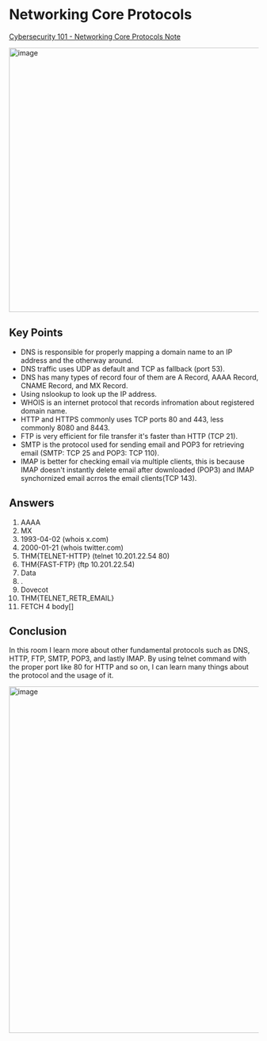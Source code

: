 # Networking Core Protocols
[Cybersecurity 101 - Networking Core Protocols Note](https://tryhackme.com/room/networkingcoreprotocols)

<img width="885" height="534" alt="image" src="https://github.com/user-attachments/assets/d64e496d-b116-410d-b17e-36d942075855" />

## Key Points
- DNS is responsible for properly mapping a domain name to an IP address and the otherway around.
-  DNS traffic uses UDP as default and TCP as fallback (port 53).
-  DNS has many types of record four of them are A Record, AAAA Record, CNAME Record, and MX Record.
-  Using nslookup to look up the IP address.
-  WHOIS is an internet protocol that records infromation about registered domain name.
-  HTTP and HTTPS commonly uses TCP ports 80 and 443, less commonly 8080 and 8443.
-  FTP is very efficient for file transfer it's faster than HTTP (TCP 21).
-  SMTP is the protocol used for sending email and POP3 for retrieving email (SMTP: TCP 25 and POP3: TCP 110).
-  IMAP is better for checking email via multiple clients, this is because IMAP doesn't instantly delete email after downloaded (POP3) and IMAP synchornized email acrros the email clients(TCP 143).

## Answers
1. AAAA
2. MX
3. 1993-04-02 (whois x.com)
4. 2000-01-21 (whois twitter.com)
5. THM{TELNET-HTTP} (telnet 10.201.22.54 80)
6. THM{FAST-FTP} (ftp 10.201.22.54)
7. Data
8. .
9. Dovecot
10. THM{TELNET_RETR_EMAIL}
11. FETCH 4 body[]

## Conclusion
In this room I learn more about other fundamental protocols such as DNS, HTTP, FTP, SMTP, POP3, and lastly IMAP. By using telnet command with the proper port like 80 for HTTP and so on, I can learn many things about the protocol and the usage of it.

<img width="1624" height="700" alt="image" src="https://github.com/user-attachments/assets/fa38b6c1-3851-4bc3-85e6-a089fbe3f6f2" />
